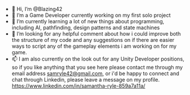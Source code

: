- 👋 Hi, I’m @Blazing42
- 👀 I’m a Game Developer currently working on my first solo project
- 🌱 I’m currently learning a lot of new things about programming, including AI, pathfinding, design patterns and state machines
- 💞️ I’m looking for any helpful comment about how i could improve both the structure of my code and any suggestions on if 
there are easier ways to script any of the gameplay elements i am working on for my game.
- 📫 I am also currently on the look out for any Unity Developer positions, so if you like anything that you see here please contact me through my email address
samryle42@gmail.com, or i'd be happy to connect and chat through Linkedin, please leave a message on my profile. https://www.linkedin.com/in/samantha-ryle-859a7a11a/

<!---
Blazing42/Blazing42 is a ✨ special ✨ repository because its `README.md` (this file) appears on your GitHub profile.
You can click the Preview link to take a look at your changes.
--->
